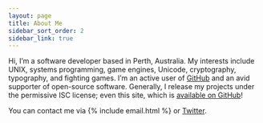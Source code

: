 ```yaml
---
layout: page
title: About Me
sidebar_sort_order: 2
sidebar_link: true
---
```

Hi, I’m a software developer based in Perth, Australia. My interests include
UNIX, systems programming, game engines, Unicode, cryptography, typography, and
fighting games. I’m an active user of [GitHub](https://github.com/opeik) and an
avid supporter of open-source software. Generally, I release my projects under
the permissive ISC license; even this site, which is
[available on GitHub](https://github.com/opeik/stikic.me)!

You can contact me via {% include email.html %} or [Twitter](https://twitter.com/iamopeik).
